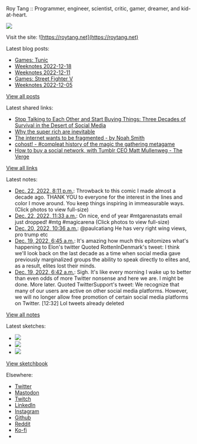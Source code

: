 Roy Tang :: Programmer, engineer, scientist, critic, gamer, dreamer, and kid-at-heart.

![](https://roytang.net/static/img/profile.jpg)

Visit the site: ![https://roytang.net](https://roytang.net)

Latest blog posts:

- [Games: Tunic](https://roytang.net/2022/12/tunic/)
- [Weeknotes 2022-12-18](https://roytang.net/2022/12/weeknotes-12-18/)
- [Weeknotes 2022-12-11](https://roytang.net/2022/12/weeknotes-12-11/)
- [Games: Street Fighter V](https://roytang.net/2022/12/street-fighter-v/)
- [Weeknotes 2022-12-05](https://roytang.net/2022/12/weeknotes-12-05/)

[View all posts](https://roytang.net/blog)

Latest shared links:

- [Stop Talking to Each Other and Start Buying Things: Three Decades of Survival in the Desert of Social Media](https://roytang.net/2022/12/4e895ef0df681810814e47f9c4db4629/)
- [Why the super rich are inevitable](https://roytang.net/2022/12/abc6388d884555162ca616eabe4c19e5/)
- [The internet wants to be fragmented - by Noah Smith](https://roytang.net/2022/12/a9c926c3bab19883981af9287ad66ec6/)
- [cohost! - #compleat history of the magic the gathering metagame](https://roytang.net/2022/12/fd68d30b1245eceac54993e4cc3da840/)
- [How to buy a social network, with Tumblr CEO Matt Mullenweg - The Verge](https://roytang.net/2022/12/fb572c5c67e5c1f34e9611ce98327446/)

[View all links](https://roytang.net/links)

Latest notes:

- [Dec. 22, 2022, 8:11 p.m.](https://roytang.net/2022/12/1605898711044759552/): Throwback to this comic I made almost a decade ago. THANK YOU to everyone for the interest in the lines and color I move around. You keep things inspiring in immeasurable ways. (Click photos to view full-size)
- [Dec. 22, 2022, 11:33 a.m.](https://roytang.net/2022/12/1605768464068509697/): On nice, end of year #mtgarenastats email just dropped! #mtg #magicarena (Click photos to view full-size)
- [Dec. 20, 2022, 10:36 a.m.](https://roytang.net/2022/12/1605029295314726915/): @paulcatiang He has very right wing views, pro trump etc
- [Dec. 19, 2022, 6:45 a.m.](https://roytang.net/2022/12/1604608825742331904/): It&#x27;s amazing how much this epitomizes what&#x27;s happening to Elon&#x27;s twitter Quoted RottenInDenmark&#x27;s tweet: I think we&#x27;ll look back on the last decade as a time when social media gave previously marginalized groups the ability to speak directly to elites and, as a result, elites lost their minds.
- [Dec. 19, 2022, 6:42 a.m.](https://roytang.net/2022/12/1604608028308709376/): Sigh. It&#x27;s like every morning I wake up to better than even odds of more Twitter nonsense and here we are. I might be done. More later. Quoted TwitterSupport&#x27;s tweet: We recognize that many of our users are active on other social media platforms. However, we will no longer allow free promotion of certain social media platforms on Twitter. [12:32] Lol tweets already deleted

[View all notes](https://roytang.net/notes)

Latest sketches:


- ![](https://roytang.net/media/cache/f5/83/f583e6f8cabb768e013c3292f03b5274.jpg)
- ![](https://roytang.net/media/cache/dc/31/dc31bec42193147458f2e50c9a7fe4ac.jpg)
- ![](https://roytang.net/media/cache/73/2b/732bd4c80057609c59932ce77d753675.jpg)

[View sketchbook](https://roytang.net/albums/sketchbook)


Elsewhere:

- [Twitter](https://twitter.com/roytang)
- [Mastodon](https://indieweb.social/@roytang)
- [Twitch](https://twitch.tv/twitchyroy)
- [LinkedIn](https://www.linkedin.com/in/roytang)
- [Instagram](https://instagram.com/roytang0400)
- [Github](https://github.com/roytang)
- [Reddit](https://reddit.com/u/hungryroy)
- [Ko-fi](https://ko-fi.com/roytang)
- [](mailto:hello@roytang.net)